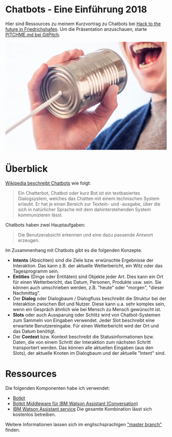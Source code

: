 # Chatbots - Eine Einführung 2018
Hier sind Ressources zu meinem Kurzvortrag zu Chatbots bei [Hack to the future in Friedrichshafen](https://www.hacktothefuture.de/de/startseite/httf-friedrichshafen/). Um die Präsentation anzuschauen, starte [PITCHME.md bei GitPitch](https://gitpitch.com/data-henrik/chatbot-talk2018/deutsch_httf).

![](assets/images/can-chat-chatting-362.jpg)

# Überblick
[Wikipedia beschreibt Chatbots](https://de.wikipedia.org/wiki/Chatbot) wie folgt:
> Ein Chatterbot, Chatbot oder kurz Bot ist ein textbasiertes Dialogsystem, welches das Chatten mit einem technischen System erlaubt. Er hat je einen Bereich zur Textein- und -ausgabe, über die sich in natürlicher Sprache mit dem dahinterstehenden System kommunizieren lässt.

Chatbots haben zwei Hauptaufgaben:   
> Die Benutzerabsicht erkennen und eine dazu passende Antwort erzeugen.

Im Zusammenhang mit Chatbots gibt es die folgenden Konzepte.
* **Intents** (Absichten) sind die Ziele bzw. erwünschte Ergebnisse der Interaktion. Das kann z.B. der aktuelle Wetterbericht, ein Witz oder das Tagesprogramm sein.
* **Entities** (Dinge oder Entitäten) sind Objekte jeder Art. Dies kann ein Ort für einen Wetterbericht, das Datum, Personen, Produkte usw. sein. Sie können auch umschrieben werden, z.B. "heute" oder "morgen", "dieser Nachmittag".
* Der **Dialog** oder Dialogbaum / Dialogfluss beschreibt die Struktur bei der Interaktion zwischen Bot und Nutzer. Diese kann u.a. sehr komplex sein, wenn ein Gespräch ähnlich wie bei Mensch zu Mensch gewünscht ist.   
* **Slots** oder auch Aussparung oder Schlitz wird von Chatbot-Systemen zum Sammeln von Eingaben verwendet. Jeder Slot beschreibt eine erwartete Benutzereingabe. Für einen Wetterbericht wird der Ort und das Datum benötigt.   
* Der **Context** bzw. Kontext beschreibt die Statusinformationen bzw. Daten, die von einem Schritt der Interaktion zum nächsten Schritt transportiert werden. Das können alle aktuellen Eingaben (aus den Slots), der aktuelle Knoten im Dialogbaum und der aktuelle "Intent" sind.

# Ressources
Die folgenden Komponenten habe ich verwendet:
* [Botkit](https://github.com/howdyai/botkit/)
* [Botkit Middleware für IBM Watson Assistant (Conversation)](https://github.com/watson-developer-cloud/botkit-middleware)
* [IBM Watson Assistant service](https://console.bluemix.net/docs/services/conversation/index.html#about)
Die gesamte Kombination lässt sich kostenlos betreiben.

Weitere Informationen lassen sich im englischsprachigen ["master branch"](https://github.com/data-henrik/chatbot-talk2018) finden.

